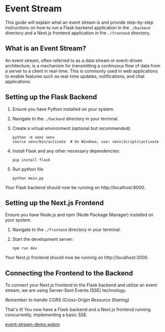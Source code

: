 # Event Stream
This guide will explain what an event stream is and provide step-by-step instructions on how to run a Flask backend application in the `./backend` directory and a Next.js frontend application in the `./frontend` directory.

## What is an Event Stream?

An event stream, often referred to as a data stream or event-driven architecture, is a mechanism for transmitting a continuous flow of data from a server to a client in real-time. This is commonly used in web applications to enable features such as real-time updates, notifications, and chat applications.

## Setting up the Flask Backend

1. Ensure you have Python installed on your system.

2. Navigate to the `./backend` directory in your terminal.

3. Create a virtual environment (optional but recommended):
   ```shell
   python -m venv venv
   source venv/bin/activate  # On Windows, use: venv\Scripts\activate
   ```
4. Install Flask and any other necessary dependencies:
   ```shell
   pip install flask
   ```
5. Run python file
   ```shell
   python main.py
   ```

Your Flask backend should now be running on http://localhost:8000.

## Setting up the Next.js Frontend

Ensure you have Node.js and npm (Node Package Manager) installed on your system.

1. Navigate to the `./frontend` directory in your terminal.

2. Start the development server:
   ```shell
   npm run dev
   ```

Your Next.js frontend should now be running on http://localhost:3000.

## Connecting the Frontend to the Backend

To connect your Next.js frontend to the Flask backend and utilize an event stream, we are using Server-Sent Events (SSE) technology.

*Remember to handle CORS (Cross-Origin Resource Sharing)*

That's it! You now have a Flask backend and a Next.js frontend running concurrently, implementing a basic SSE.

[event-stream-demo.webm](https://github.com/abhikrishnaram/event-stream/assets/66553902/a9f45bcc-e0e9-4c73-a1d5-d7277538f54f)

